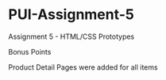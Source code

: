 # PUI-Assignment-5
Assignment 5 - HTML/CSS Prototypes


Bonus Points

Product Detail Pages were added for all items
